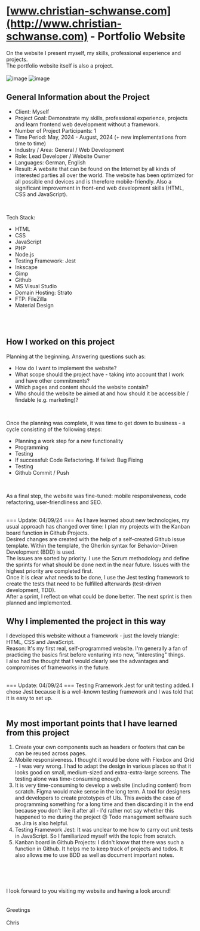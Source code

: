 # [www.christian-schwanse.com](http://www.christian-schwanse.com) - Portfolio Website
On the website I present myself, my skills, professional experience and projects.<br />
The portfolio website itself is also a project.<br />
<br />
![image](https://github.com/user-attachments/assets/63d11641-5d8e-4768-959e-9dca472f0e21)
![image](https://github.com/user-attachments/assets/630597b9-8241-44eb-ae1b-98b61a3194b1)
<br />

## General Information about the Project
- Client: Myself
- Project Goal: Demonstrate my skills, professional experience, projects and learn frontend web development without a framework.
- Number of Project Participants: 1
- Time Period: May, 2024 - August, 2024 (+ new implementations from time to time)
- Industry / Area: General / Web Development
- Role: Lead Developer / Website Owner
- Languages: German, English
- Result: A website that can be found on the Internet by all kinds of interested parties all over the world.
The website has been optimized for all possible end devices and is therefore mobile-friendly. Also a significant improvement in front-end web development skills (HTML, CSS and JavaScript).
<br />

Tech Stack:
- HTML
- CSS
- JavaScript
- PHP
- Node.js
- Testing Framework: Jest
- Inkscape
- Gimp
- Github
- MS Visual Studio
- Domain Hosting: Strato
- FTP: FileZilla
- Material Design
<br />
<br />

## How I worked on this project
Planning at the beginning. Answering questions such as:
- How do I want to implement the website?
- What scope should the project have - taking into account that I work and have other commitments?
- Which pages and content should the website contain?
- Who should the website be aimed at and how should it be accessible / findable (e.g. marketing)?
<br />

Once the planning was complete, it was time to get down to business - a cycle consisting of the following steps:
- Planning a work step for a new functionality
- Programming
- Testing
- If successful: Code Refactoring. If failed: Bug Fixing
- Testing
- Github Commit / Push
<br />

As a final step, the website was fine-tuned: mobile responsiveness, code refactoring,
user-friendliness and SEO.
<br />
<br />

=== Update: 04/09/24 ===
As I have learned about new technologies, my usual approach has changed over time:
I plan my projects with the Kanban board function in Github Projects.
<br />
Desired changes are created with the help of a self-created Github issue template. Within the template, the Gherkin syntax for Behavior-Driven Development (BDD) is used.
<br />
The issues are sorted by priority. I use the Scrum methodology and define the sprints for what should be done next in the near future. Issues with the highest priority are completed first.
<br />
Once it is clear what needs to be done, I use the Jest testing framework to create the tests that need to be fulfilled afterwards (test-driven development, TDD).
<br />
After a sprint, I reflect on what could be done better. The next sprint is then planned and implemented.
<br />

## Why I implemented the project in this way
I developed this website without a framework - just the lovely triangle: HTML, CSS and JavaScript.
<br />
Reason: It's my first real, self-programmed website. I'm generally a fan of practicing the basics first before venturing into new, "interesting" things.
<br />
I also had the thought that I would clearly see the advantages and compromises of frameworks in the future.<br />
<br />

=== Update: 04/09/24 ===
Testing Framework Jest for unit testing added. I chose Jest because it is a well-known testing framework and I was told that it is easy to set up.
<br />
<br />

## My most important points that I have learned from this project
1. Create your own components such as headers or footers that can be  can be reused across pages.
2. Mobile responsiveness. I thought it would be done with Flexbox and Grid - I was very wrong. I had to adapt the design in various places so that it looks good on small, medium-sized and extra-extra-large screens. The testing alone was time-consuming enough.
3. It is very time-consuming to develop a website (including content) from scratch. Figma would make sense in the long term. A tool for designers and developers to create prototypes of UIs. This avoids the case of programming something for a long time and then discarding it in the end because you don't like it after all - I'd rather not say whether this happened to me during the project 😉 Todo management software such as Jira is also helpful.
4. Testing Framework Jest: It was unclear to me how to carry out unit tests in JavaScript. So I familiarized myself with the topic from scratch.
5. Kanban board in Github Projects: I didn't know that there was such a function in Github. It helps me to keep track of projects and todos. It also allows me to use BDD as well as document important notes.
<br />
<br />
<br />

I look forward to you visiting my website and having a look around!
<br />
<br />
<br />
Greetings
<br />
<br />
Chris
